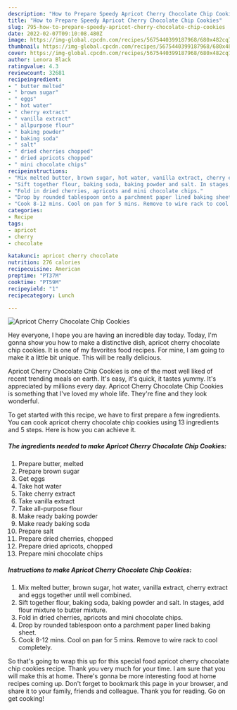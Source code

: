 ```yaml
---
description: "How to Prepare Speedy Apricot Cherry Chocolate Chip Cookies"
title: "How to Prepare Speedy Apricot Cherry Chocolate Chip Cookies"
slug: 795-how-to-prepare-speedy-apricot-cherry-chocolate-chip-cookies
date: 2022-02-07T09:10:08.480Z
image: https://img-global.cpcdn.com/recipes/5675440399187968/680x482cq70/apricot-cherry-chocolate-chip-cookies-recipe-main-photo.jpg
thumbnail: https://img-global.cpcdn.com/recipes/5675440399187968/680x482cq70/apricot-cherry-chocolate-chip-cookies-recipe-main-photo.jpg
cover: https://img-global.cpcdn.com/recipes/5675440399187968/680x482cq70/apricot-cherry-chocolate-chip-cookies-recipe-main-photo.jpg
author: Lenora Black
ratingvalue: 4.3
reviewcount: 32681
recipeingredient:
- " butter melted"
- " brown sugar"
- " eggs"
- " hot water"
- " cherry extract"
- " vanilla extract"
- " allpurpose flour"
- " baking powder"
- " baking soda"
- " salt"
- " dried cherries chopped"
- " dried apricots chopped"
- " mini chocolate chips"
recipeinstructions:
- "Mix melted butter, brown sugar, hot water, vanilla extract, cherry extract and eggs together until well combined."
- "Sift together flour, baking soda, baking powder and salt. In stages, add flour mixture to butter mixture."
- "Fold in dried cherries, apricots and mini chocolate chips."
- "Drop by rounded tablespoon onto a parchment paper lined baking sheet."
- "Cook 8-12 mins. Cool on pan for 5 mins. Remove to wire rack to cool completely."
categories:
- Recipe
tags:
- apricot
- cherry
- chocolate

katakunci: apricot cherry chocolate 
nutrition: 276 calories
recipecuisine: American
preptime: "PT37M"
cooktime: "PT59M"
recipeyield: "1"
recipecategory: Lunch

---
```



![Apricot Cherry Chocolate Chip Cookies](https://img-global.cpcdn.com/recipes/5675440399187968/680x482cq70/apricot-cherry-chocolate-chip-cookies-recipe-main-photo.jpg)

Hey everyone, I hope you are having an incredible day today. Today, I'm gonna show you how to make a distinctive dish, apricot cherry chocolate chip cookies. It is one of my favorites food recipes. For mine, I am going to make it a little bit unique. This will be really delicious.



Apricot Cherry Chocolate Chip Cookies is one of the most well liked of recent trending meals on earth. It's easy, it's quick, it tastes yummy. It's appreciated by millions every day. Apricot Cherry Chocolate Chip Cookies is something that I've loved my whole life. They're fine and they look wonderful.


To get started with this recipe, we have to first prepare a few ingredients. You can cook apricot cherry chocolate chip cookies using 13 ingredients and 5 steps. Here is how you can achieve it.

<!--inarticleads1-->

##### The ingredients needed to make Apricot Cherry Chocolate Chip Cookies:

1. Prepare  butter, melted
1. Prepare  brown sugar
1. Get  eggs
1. Take  hot water
1. Take  cherry extract
1. Take  vanilla extract
1. Take  all-purpose flour
1. Make ready  baking powder
1. Make ready  baking soda
1. Prepare  salt
1. Prepare  dried cherries, chopped
1. Prepare  dried apricots, chopped
1. Prepare  mini chocolate chips




<!--inarticleads2-->

##### Instructions to make Apricot Cherry Chocolate Chip Cookies:

1. Mix melted butter, brown sugar, hot water, vanilla extract, cherry extract and eggs together until well combined.
1. Sift together flour, baking soda, baking powder and salt. In stages, add flour mixture to butter mixture.
1. Fold in dried cherries, apricots and mini chocolate chips.
1. Drop by rounded tablespoon onto a parchment paper lined baking sheet.
1. Cook 8-12 mins. Cool on pan for 5 mins. Remove to wire rack to cool completely.




So that's going to wrap this up for this special food apricot cherry chocolate chip cookies recipe. Thank you very much for your time. I am sure that you will make this at home. There's gonna be more interesting food at home recipes coming up. Don't forget to bookmark this page in your browser, and share it to your family, friends and colleague. Thank you for reading. Go on get cooking!
